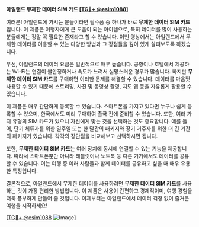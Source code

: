 **아일랜드 무제한 데이터 SIM 카드 [[TG💪+ @esim1088](https://t.me/s/esim1088)]**

여러분! 아일랜드에 가시는 분들이라면 필수품 중 하나가 바로 **무제한 데이터 SIM 카드**입니다. 이 제품은 여행자에게 큰 도움이 되는 아이템으로, 특히 데이터를 많이 사용하는 분들에게는 정말 꼭 필요한 존재라고 할 수 있습니다. 이번 영상에서는 아일랜드에서 무제한 데이터를 이용할 수 있는 다양한 방법과 그 장점들을 깊이 있게 살펴보도록 하겠습니다.

우선, 아일랜드의 데이터 요금은 일반적으로 매우 높습니다. 공항이나 호텔에서 제공하는 Wi-Fi는 연결이 불안정하거나 속도가 느려서 실망스러운 경우가 많습니다. 하지만 **무제한 데이터 SIM 카드**를 구매하면 이러한 문제를 해결할 수 있습니다. 데이터를 마음껏 사용할 수 있기 때문에 스트리밍, 사진 및 동영상 촬영, 지도 앱 등을 자유롭게 활용할 수 있습니다.

이 제품은 매우 간단하게 등록할 수 있습니다. 스마트폰을 가지고 있다면 누구나 쉽게 등록할 수 있으며, 한국에서도 미리 구매하여 출국 전에 준비할 수 있습니다. 또한, 여러 가지 유형의 SIM 카드가 있으니 자신에게 맞는 것을 선택하는 것도 중요합니다. 예를 들어, 단기 체류자를 위한 일주일 또는 한 달간의 패키지와 장기 거주자를 위한 더 긴 기간의 패키지가 있습니다. 각각의 장단점을 비교해보고 선택하시면 됩니다.

또한, **무제한 데이터 SIM 카드**는 여러 장치에 동시에 연결할 수 있는 기능을 제공합니다. 따라서 스마트폰뿐만 아니라 태블릿이나 노트북 등 다른 기기에서도 데이터를 공유할 수 있습니다. 이는 여행 중 여러 사람들과 함께 데이터를 공유하고 싶을 때 매우 유용한 특징입니다.

결론적으로, 아일랜드에서 무제한 데이터를 사용하려면 **무제한 데이터 SIM 카드**를 사용하는 것이 가장 편리한 방법입니다. 이 제품은 사용이 간편하고 경제적이며, 여행 경험을 더욱 풍부하게 만들어 줄 것입니다. 이제부터는 아일랜드에서 데이터 걱정 없이 즐거운 여행을 시작하세요!

[[TG💪+ @esim1088](https://t.me/s/esim1088) ![Image](https://i.postimg.cc/Y0z9fWf4/image.png)]